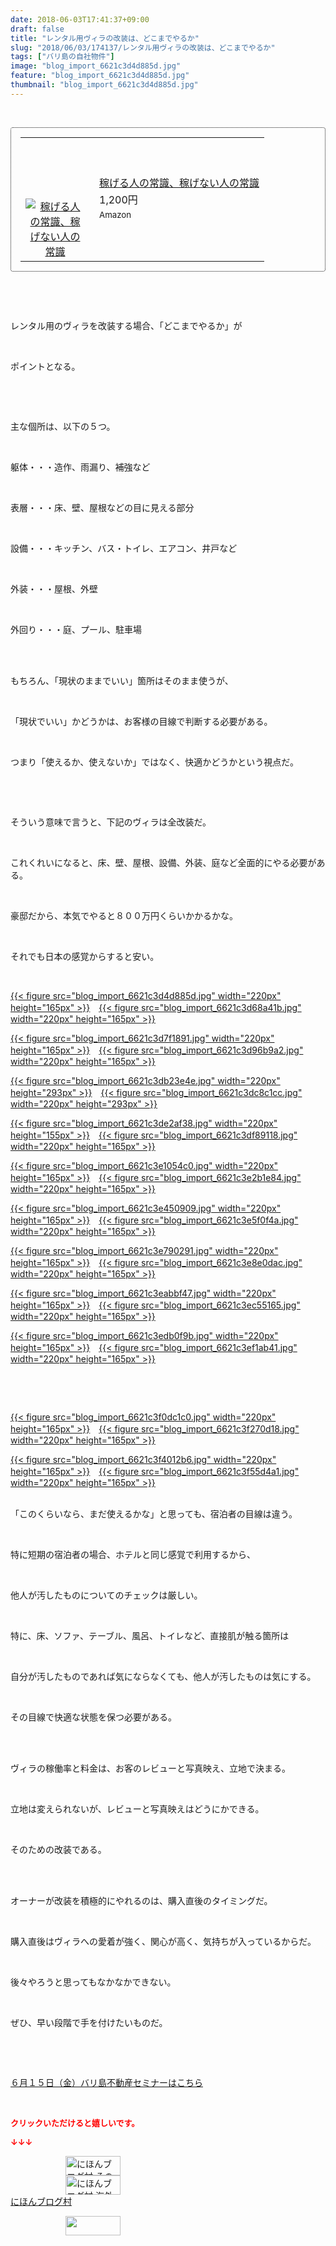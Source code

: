 ```yaml
---
date: 2018-06-03T17:41:37+09:00
draft: false
title: "レンタル用ヴィラの改装は、どこまでやるか"
slug: "2018/06/03/174137/レンタル用ヴィラの改装は、どこまでやるか"
tags: ["バリ島の自社物件"]
image: "blog_import_6621c3d4d885d.jpg"
feature: "blog_import_6621c3d4d885d.jpg"
thumbnail: "blog_import_6621c3d4d885d.jpg"
---
```

<p> </p><div contenteditable="false" style="padding: 15px; border-radius: 4px; border: 1px dotted currentColor; border-image: none;"><table border="0" cellpadding="0" cellspacing="0" style="margin: 0px; table-layout: fixed;" width="100%">	<tbody width="100%">		<tr>			<td aligin="center" style="vertical-align: middle;" width="95"><span style="text-align: center; display: block;"><a href="affiliate.do?affiliateId=37369892" alt0="BlogAffiliate" target="_blank" rel="nofollow"><img alt="稼げる人の常識、稼げない人の常識" border="0" data-img="affiliate" src="data:image/svg+xml;charset=utf-8,%3Csvg%20xmlns%3D%22http%3A%2F%2Fwww.w3.org%2F2000%2Fsvg%22%20title%3D%22Placeholder%20for%20Images%22%20role%3D%22presentation%22%20viewBox%3D%220%200%201%201%22%20%2F%3E" style="margin: 0px; vertical-align: middle; max-width: 95px;" data-src="https://images-fe.ssl-images-amazon.com/images/I/51Ft8zEBpkL._SL160_.jpg"/><noscript><img alt="稼げる人の常識、稼げない人の常識" border="0" data-img="affiliate" src="https://images-fe.ssl-images-amazon.com/images/I/51Ft8zEBpkL._SL160_.jpg" style="margin: 0px; vertical-align: middle; max-width: 95px;"></noscript></a></span></td>			<td style="line-height: 1.5; padding-left: 15px; vertical-align: middle;"><a href="affiliate.do?affiliateId=37369892" alt0="BlogAffiliate" target="_blank" rel="nofollow">稼げる人の常識、稼げない人の常識</a>			<div style="padding: 3px 0px;">1,200円</div>			<div style="font-size: 0.83em;">Amazon</div></td>		</tr>	</tbody></table></div><p> </p><p> </p><p>レンタル用のヴィラを改装する場合、「どこまでやるか」が</p><p> </p><p>ポイントとなる。</p><p> </p><p> </p><p>主な個所は、以下の５つ。</p><p> </p><p>躯体・・・造作、雨漏り、補強など</p><p> </p><p>表層・・・床、壁、屋根などの目に見える部分</p><p> </p><p>設備・・・キッチン、バス・トイレ、エアコン、井戸など</p><p> </p><p>外装・・・屋根、外壁</p><p> </p><p>外回り・・・庭、プール、駐車場</p><p> </p><p><br/>もちろん、「現状のままでいい」箇所はそのまま使うが、</p><p> </p><p>「現状でいい」かどうかは、お客様の目線で判断する必要がある。</p><p> </p><p>つまり「使えるか、使えないか」ではなく、快適かどうかという視点だ。</p><p> </p><p> </p><p>そういう意味で言うと、下記のヴィラは全改装だ。</p><p> </p><p>これくれいになると、床、壁、屋根、設備、外装、庭など全面的にやる必要がある。</p><p> </p><p>豪邸だから、本気でやると８００万円くらいかかるかな。</p><p> </p><p>それでも日本の感覚からすると安い。</p><p> </p><p><a href="blog_import_6621c3d4d885d.jpg">{{< figure src="blog_import_6621c3d4d885d.jpg" width="220px" height="165px" >}}</a>　<a href="blog_import_6621c3d68a41b.jpg">{{< figure src="blog_import_6621c3d68a41b.jpg" width="220px" height="165px" >}}</a></p><p><a href="blog_import_6621c3d7f1891.jpg">{{< figure src="blog_import_6621c3d7f1891.jpg" width="220px" height="165px" >}}</a>　<a href="blog_import_6621c3d96b9a2.jpg">{{< figure src="blog_import_6621c3d96b9a2.jpg" width="220px" height="165px" >}}</a></p><p><a href="blog_import_6621c3db23e4e.jpg">{{< figure src="blog_import_6621c3db23e4e.jpg" width="220px" height="293px" >}}</a>　<a href="blog_import_6621c3dc8c1cc.jpg">{{< figure src="blog_import_6621c3dc8c1cc.jpg" width="220px" height="293px" >}}</a></p><p><a href="blog_import_6621c3de2af38.jpg">{{< figure src="blog_import_6621c3de2af38.jpg" width="220px" height="155px" >}}</a>　<a href="blog_import_6621c3df89118.jpg">{{< figure src="blog_import_6621c3df89118.jpg" width="220px" height="165px" >}}</a></p><p><a href="blog_import_6621c3e1054c0.jpg">{{< figure src="blog_import_6621c3e1054c0.jpg" width="220px" height="165px" >}}</a>　<a href="blog_import_6621c3e2b1e84.jpg">{{< figure src="blog_import_6621c3e2b1e84.jpg" width="220px" height="165px" >}}</a></p><p><a href="blog_import_6621c3e450909.jpg">{{< figure src="blog_import_6621c3e450909.jpg" width="220px" height="165px" >}}</a>　<a href="blog_import_6621c3e5f0f4a.jpg">{{< figure src="blog_import_6621c3e5f0f4a.jpg" width="220px" height="165px" >}}</a></p><p><a href="blog_import_6621c3e790291.jpg">{{< figure src="blog_import_6621c3e790291.jpg" width="220px" height="165px" >}}</a>　<a href="blog_import_6621c3e8e0dac.jpg">{{< figure src="blog_import_6621c3e8e0dac.jpg" width="220px" height="165px" >}}</a></p><p><a href="blog_import_6621c3eabbf47.jpg">{{< figure src="blog_import_6621c3eabbf47.jpg" width="220px" height="165px" >}}</a>　<a href="blog_import_6621c3ec55165.jpg">{{< figure src="blog_import_6621c3ec55165.jpg" width="220px" height="165px" >}}</a></p><p><a href="blog_import_6621c3edb0f9b.jpg">{{< figure src="blog_import_6621c3edb0f9b.jpg" width="220px" height="165px" >}}</a>　<a href="blog_import_6621c3ef1ab41.jpg">{{< figure src="blog_import_6621c3ef1ab41.jpg" width="220px" height="165px" >}}</a></p><p> </p><p> </p><p><a href="blog_import_6621c3f0dc1c0.jpg">{{< figure src="blog_import_6621c3f0dc1c0.jpg" width="220px" height="165px" >}}</a>　<a href="blog_import_6621c3f270d18.jpg">{{< figure src="blog_import_6621c3f270d18.jpg" width="220px" height="165px" >}}</a></p><p><a href="blog_import_6621c3f4012b6.jpg">{{< figure src="blog_import_6621c3f4012b6.jpg" width="220px" height="165px" >}}</a>　<a href="blog_import_6621c3f55d4a1.jpg">{{< figure src="blog_import_6621c3f55d4a1.jpg" width="220px" height="165px" >}}</a></p><p><br/>「このくらいなら、まだ使えるかな」と思っても、宿泊者の目線は違う。</p><p> </p><p>特に短期の宿泊者の場合、ホテルと同じ感覚で利用するから、</p><p> </p><p>他人が汚したものについてのチェックは厳しい。</p><p> </p><p>特に、床、ソファ、テーブル、風呂、トイレなど、直接肌が触る箇所は</p><p> </p><p>自分が汚したものであれば気にならなくても、他人が汚したものは気にする。</p><p> </p><p>その目線で快適な状態を保つ必要がある。</p><p> </p><p><br/>ヴィラの稼働率と料金は、お客のレビューと写真映え、立地で決まる。</p><p> </p><p>立地は変えられないが、レビューと写真映えはどうにかできる。</p><p> </p><p>そのための改装である。</p><p> </p><p><br/>オーナーが改装を積極的にやれるのは、購入直後のタイミングだ。</p><p> </p><p>購入直後はヴィラへの愛着が強く、関心が高く、気持ちが入っているからだ。</p><p> </p><p>後々やろうと思ってもなかなかできない。</p><p> </p><p>ぜひ、早い段階で手を付けたいものだ。</p><p> </p><p> </p><p><span style="text-decoration: underline;"><a href="iin.co.jp" target="_blank">６月１５日（金）バリ島不動産セミナーはこちら</a></span></p><p> </p><p><font color="#ff0000" size="2"><strong>クリックいただけると嬉しいです。</strong></font></p><p><font color="#ff0000" size="2"><strong>↓↓↓</strong></font></p><p><a href="ranking.html?p_cid=01260127" id="&amp;blogmura_banner" target="_blank"><img alt="にほんブログ村 その他生活ブログ 不動産投資へ" border="0" height="31" src="data:image/svg+xml;charset=utf-8,%3Csvg%20xmlns%3D%22http%3A%2F%2Fwww.w3.org%2F2000%2Fsvg%22%20title%3D%22Placeholder%20for%20Images%22%20role%3D%22presentation%22%20viewBox%3D%220%200%2088%2031%22%20%2F%3E" width="88" data-src="https://img-proxy.blog-video.jp/images?url=http%3A%2F%2Flife.blogmura.com%2Fhudousantoushi%2Fimg%2Fhudousantoushi88_31.gif" style="aspect-ratio: auto 88 / 31;"/><noscript><img alt="にほんブログ村 その他生活ブログ 不動産投資へ" border="0" height="31" src="https://img-proxy.blog-video.jp/images?url=http%3A%2F%2Flife.blogmura.com%2Fhudousantoushi%2Fimg%2Fhudousantoushi88_31.gif" width="88"></noscript></a><br/><a href="ranking.html?p_cid=01260127" target="_blank"><img alt="にほんブログ村 海外生活ブログ バリ島情報へ" border="0" height="31" src="data:image/svg+xml;charset=utf-8,%3Csvg%20xmlns%3D%22http%3A%2F%2Fwww.w3.org%2F2000%2Fsvg%22%20title%3D%22Placeholder%20for%20Images%22%20role%3D%22presentation%22%20viewBox%3D%220%200%2088%2031%22%20%2F%3E" width="88" data-src="https://img-proxy.blog-video.jp/images?url=http%3A%2F%2Foverseas.blogmura.com%2Fbali%2Fimg%2Fbali88_31.gif" style="aspect-ratio: auto 88 / 31;"/><noscript><img alt="にほんブログ村 海外生活ブログ バリ島情報へ" border="0" height="31" src="https://img-proxy.blog-video.jp/images?url=http%3A%2F%2Foverseas.blogmura.com%2Fbali%2Fimg%2Fbali88_31.gif" width="88"></noscript></a><br/><a href="ranking.html?p_cid=01260127" target="_blank">にほんブログ村</a></p><p><a href="link.php?1804582" title="人気ブログランキングへ"><img border="0" height="31" src="data:image/svg+xml;charset=utf-8,%3Csvg%20xmlns%3D%22http%3A%2F%2Fwww.w3.org%2F2000%2Fsvg%22%20title%3D%22Placeholder%20for%20Images%22%20role%3D%22presentation%22%20viewBox%3D%220%200%2088%2031%22%20%2F%3E" width="88" data-src="https://blog.with2.net/img/banner/banner_22.gif" style="aspect-ratio: auto 88 / 31;"/><noscript><img border="0" height="31" src="https://blog.with2.net/img/banner/banner_22.gif" width="88"></noscript></a></p><p> </p>

